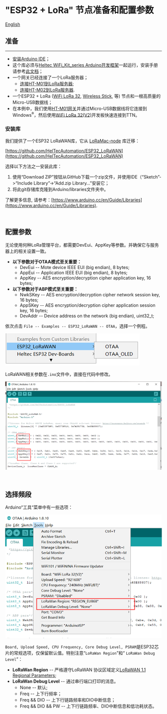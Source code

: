 # "ESP32 + LoRa" 节点准备和配置参数
[English](https://heltec-automation-docs.readthedocs.io/en/latest/esp32/lorawan/config_parameter.html)
## 准备
----------
- [安装Arduino IDE](https://heltec-automation.readthedocs.io/zh_CN/latest/general/how_to_install_git_and_arduino.html)；
- 这个库必须与[Heltec WiFi_Kit_series Arduino开发框架](https://github.com/Heltec-Aaron-Lee/WiFi_Kit_series)一起运行，安装手册请参考[此文档](https://heltec-automation.readthedocs.io/zh_CN/latest/esp32/quick_start.html)；
- 一个网关已经连接了一个LoRa服务器；
  - [连接HT-M01到LoRa服务器](https://heltec-automation.readthedocs.io/zh_CN/latest/gateway/ht-m01/connect_to_server.html);
  - [连接HT-M02到LoRa服务器](https://heltec-automation.readthedocs.io/zh_CN/latest/gateway/ht-m02/index.html).
- 一个ESP32 + LoRa ([WiFi LoRa 32](https://heltec.org/project/wifi-lora-32/), [Wireless Stick](https://heltec.org/project/wireless-stick/), 等) 节点和一根高质量的Micro-USB数据线；
- 在本例中，我们使用[HT-M01网关](https://heltec.org/project/HT-M01/)并通过Micro-USB数据线将它连接到Windows<sup>®</sup>，然后使用[WiFi LoRa 32(V2)](https://heltec.org/project/WiFi-LoRa-32/)开发板快速连接到TTN。

### 安装库
我们提供了一个ESP32 LoRaWAN库，它从 [LoRaMac-node](https://github.com/Lora-net/LoRaMac-node) 库迁移：

[https://github.com/HelTecAutomation/ESP32_LoRaWAN](https://github.com/HelTecAutomation/ESP32_LoRaWAN)

选择以下方法之一安装此库：

1. 使用“Download ZIP”按钮从GitHub下载一个zip文件，并使用IDE（“Sketch”->“Include Library”->“Add.zip Library…”安装它；
2. 将此git存储库克隆到Arduino/libraries文件夹中。

了解更多信息, 请参考：[https://www.arduino.cc/en/Guide/Libraries](https://www.arduino.cc/en/Guide/Libraries).

&nbsp;

## 配置参数

无论使用何种LoRa管理平台，都需要DevEui、AppKey等参数。并确保它与服务器上的相关设置一致。

- **以下参数对于OTAA模式至关重要：**
  - DevEui -- Mote device IEEE EUI (big endian), 8 bytes;
  - AppEui -- Application IEEE EUI (big endian), 8 bytes;
  - AppKey -- AES encryption/decryption cipher application key, 16 bytes;
- **以下参数对于ABP模式至关重要：**
  - NwkSKey -- AES encryption/decryption cipher network session key, 16 bytes;
  - AppSKey -- AES encryption/decryption cipher application session key, 16 bytes;
  - DevAddr -- Device address on the network (big endian), uint32_t;

依次点击 `File -- Examples -- ESP32_LoRaWAN -- OTAA`，选择一个例程。

![](img/config_parameter/01.png)

LoRaWAN相关参数在`.ino`文件中，直接在代码中修改。

![](img/config_parameter/02.png)

&nbsp;

## 选择频段

Arduino“工具“菜单中有一些选项：

![](img/config_parameter/03.png)

`Board, Upload Speed, CPU Frequency, Core Debug Level, PSRAM`是ESP32芯片的常规选项，仅保留默认值。特别注意“`LoRaWan Region`”和“ `LoRaWan Debug Level`”：

- **LoRaWan Region** -- 严格遵守LoRaWAN 协议区域定义[LoRaWAN 1.1 Regional Parameters](https://lora-alliance.org/sites/default/files/2018-04/lorawantm_regional_parameters_v1.1rb_-_final.pdf);
- **LoRaWan Debug Level** -- 通过串行端口打印的消息。
  - None -- 默认;
  - Freq -- 上下行频率；
  - Freq && DIO -- 上下行链路频率和DIO中断信息；
  - Freq && DIO && PW -- 上下行链路频率、DIO中断信息和低功耗状态。

``` Note:: 打印过多的消息可能会导致系统不稳定。

```

